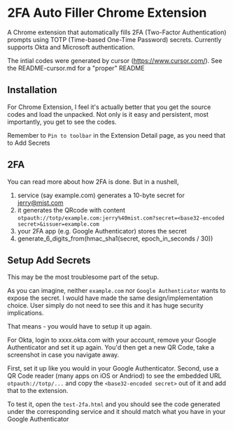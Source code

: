 # 2FA Auto Filler Chrome Extension

A Chrome extension that automatically fills 2FA (Two-Factor Authentication) prompts using TOTP (Time-based One-Time Password) secrets. Currently supports Okta and Microsoft authentication.

The intial codes were generated by cursor (https://www.cursor.com/). See the README-cursor.md for a "proper" README


## Installation

For Chrome Extension, I feel it's actually better that you get the source codes and load the unpacked.
Not only is it easy and persistent, most importantly, you get to see the codes.

Remember to `Pin to toolbar` in the Extension Detail page, as you need that to Add Secrets

## 2FA

You can read more about how 2FA is done. But in a nushell, 

1. service (say example.com) generates a 10-byte secret for jerry@mist.com
2. it generates the QRcode with content `otpauth://totp/example.com:jerry%40mist.com?secret=<base32-encoded secret>&issuer=example.com`
3. your 2FA app (e.g. Google Authenticator) stores the secret
4. generate_6_digits_from(hmac_sha1(secret, epoch_in_seconds / 30))


## Setup Add Secrets

This may be the most troublesome part of the setup.

As you can imagine, neither `example.com` nor `Google Authenticator` wants to expose the secret. I would have made the same design/implementation choice. User simply do not need to see this and it has huge security implications.

That means - you would have to setup it up again.

For Okta, login to xxxx.okta.com with your account, remove your Google Authenticator and set it up again. You'd then get a new QR Code, take a screenshot in case you navigate away.

First, set it up like you would in your Google Authenticator.
Second, use a QR Code reader (many apps on iOS or Andriod) to see the embedded URL `otpauth://totp/...` and copy the `<base32-encoded secret>` out of it and add that to the extension.

To test it, open the `test-2fa.html` and you should see the code generated under the corresponding service and it should match what you have in your Google Authenticator

